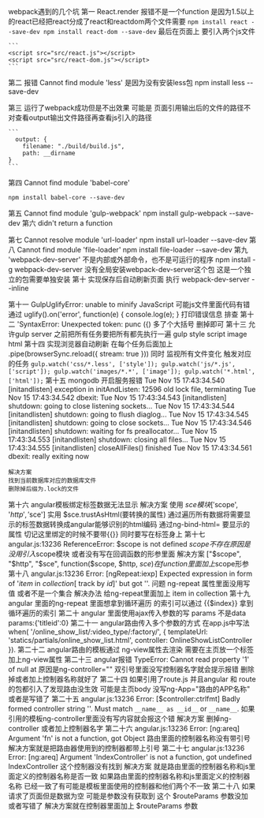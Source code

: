 webpack遇到的几个坑
第一 React.render 报错不是一个function 是因为1.5以上的react已经把react分成了react和reactdom两个文件需要
	```
	npm install react --save-dev
	npm install react-dom --save-dev
	```
最后在页面上 要引入两个js文件
	
	```
	<script src="src/react.js"></script>
	<script src="src/react-dom.js"></script>
	```
第二 报错 Cannot find module 'less'
	是因为没有安装less包
	npm install less --save-dev

第三 运行了webpack成功但是不出效果 可能是 页面引用输出后的文件的路径不对查看output输出文件路径再查看js引入的路径

	```
	  output: {
        filename: "./build/build.js",
        path: __dirname
    }
	```
第四 Cannot find module 'babel-core'

	npm install babel-core --save-dev

第五  Cannot find module 'gulp-webpack'
	npm install gulp-webpack --save-dev
第六 didn't return a function

第七 Cannot resolve module 'url-loader'
	npm install url-loader --save-dev
第八 Cannot find module 'file-loader'
	npm install file-loader --save-dev
第九 'webpack-dev-server' 不是内部或外部命令，也不是可运行的程序
	npm install -g webpack-dev-server  没有全局安装webpack-dev-server这个包 这是一个独立的包需要单独安装
第十 实现保存后自动刷新页面 执行 webpack-dev-server --inline

第十一 GulpUglifyError: unable to minify JavaScript
	可能js文件里面代码有错 通过
	uglify().on('error', function(e) {
            console.log(e);
        }
   打印错误信息 排查
第十二 'SyntaxError: Unexpected token: punc ({)
	多了个大括号 删掉即可
第十三 允许gulp server 之前把所有任务要把所有都先执行一遍
	gulp style script image html
第十四 实现浏览器自动刷新 
	在每个任务后面加上  .pipe(browserSync.reload({ stream: true }))
	同时 监视所有文件变化 触发对应的任务
	```
	 gulp.watch('css/*.less', ['style']);
    gulp.watch('js/*.js', ['script']);
    gulp.watch('images/*.*', ['image']);
    gulp.watch('*.html', ['html']);
	```
第十五 mongodb 开启服务报错 
	Tue Nov 15 17:43:34.540 [initandlisten] exception in initAndListen: 12596 old lock file, terminating
	Tue Nov 15 17:43:34.542 dbexit:
	Tue Nov 15 17:43:34.543 [initandlisten] shutdown: going to close listening sockets...
	Tue Nov 15 17:43:34.544 [initandlisten] shutdown: going to flush diaglog...
	Tue Nov 15 17:43:34.545 [initandlisten] shutdown: going to close sockets...
	Tue Nov 15 17:43:34.546 [initandlisten] shutdown: waiting for fs preallocator...
	Tue Nov 15 17:43:34.553 [initandlisten] shutdown: closing all files...
	Tue Nov 15 17:43:34.555 [initandlisten] closeAllFiles() finished
	Tue Nov 15 17:43:34.561 dbexit: really exiting now
	

	解决方案 
	找到当前数据库对应的数据库文件
	删除掉后缀为.lock的文件
第十六 angular模板绑定标签数据无法显示
	解决方案
	使用 $sce模块  ['$scope', '$http', '$sce']
	实用 $sce.trustAsHtml(要转换的属性) 
	通过遍历所有数据将需要显示的标签数据转换成angular能够识别的html编码
	通过ng-bind-html=	要显示的属性 切记这里绑定的时候不要带{{}} 同时要写在标签身上
第十七 angular.js:13236 ReferenceError: $scope is not defined
	$scope 不存在 
	原因是没用引入$scope模块 或者没有写在回调函数的形参里面
	解决方案  ["$scope", "$http", "$sce", function($scope, $http, $sce) 
	在function 里面加上$scope形参
第十八
	angular.js:13236 Error: [ngRepeat:iexp] Expected expression in form of '_item_ in _collection_[ track by _id_]' but got ''.
	问题 ng-repeat 属性里面没用写值 或者不是一个集合
	解决办法 给ng-repeat里面加上 item in collection
第十九
	angular 里面的ng-repeat 里面想拿到循环遍历 的索引可以通过
	{{$index}} 拿到循环遍历的索引
第二十
	angular 里面使用ajax传入参数的写 params 不是data
	params:{'titleid':0}
第二十一
	angular路由传入多个参数的方式
	在app.js中写法
      when(
        '/online_show_list/:video_type/:factory/', 
        {
          templateUrl: 'statics/partials/online_show_list.html', 
          controller: OnlineShowListController
        }).
第二十二
	angular路由的模板通过 ng-view属性去渲染 需要在主页放一个标签加上ng-view属性
第二十三 
	angular报错 TypeError: Cannot read property '1' of null
    at 
   原因是ng-controller=""  双引号里面没写控制器名字就会提示报错
   删除掉或者加上控制器名称就好了
第二十四
	如果引用了route.js 并且angular 和 route的包都引入了发现路由没生效
	可能是主页body 没写ng-App="路由的APP名称" 或者是写错了
第二十五
	angular.js:13236 Error: [$controller:ctrlfmt] Badly formed controller string ''. Must match `__name__ as __id__` or `__name__`.
	如果引用的模板ng-controller里面没有写内容就会报这个错
	解决方案 删掉ng-controller 或者加上控制器名字
第二十六 
	angular.js:13236 Error: [ng:areq] Argument 'fn' is not a function, got Object
	路由里面的控制器名称没有带引号
	解决方案就是把路由器使用到的控制器都带上引号
第二十七
	angular.js:13236 Error: [ng:areq] Argument 'IndexController' is not a function, got undefined
	IndexController 这个控制器没有找到
	解决方案 就是路由里面的控制器名称和js里面定义的控制器名称是否一致
	如果路由里面的控制器名称和js里面定义的控制器名称 已经一致了有可能是模板里面使用的控制器和他们两个不一致
第二十八
	如果请求了页面但是数据为空 可能是参数没有获取到
	这个 $routeParams 参数没加 或者写错了
	解决方案就在控制器里面加上 $routeParams 参数